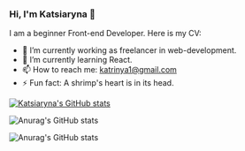 ### Hi, I'm Katsiaryna 👋

I am a beginner Front-end Developer. Here is my CV: 

- 🔭 I’m currently working as freelancer in web-development.
- 🌱 I’m currently learning React.
- 📫 How to reach me: katrinya1@gmail.com
- ⚡ Fun fact: A shrimp's heart is in its head.


[![Katsiaryna's GitHub stats](https://github-readme-stats.vercel.app/api?username=KatsiarynaPilipets)](https://github.com/KatsiarynaPilipets/github-readme-stats)

![Anurag's GitHub stats](https://github-readme-stats.vercel.app/api?username=KatsiarynaPilipets&show=reviews)

![Anurag's GitHub stats](https://github-readme-stats.vercel.app/api?username=KatsiarynaPilipets&show_icons=true)

